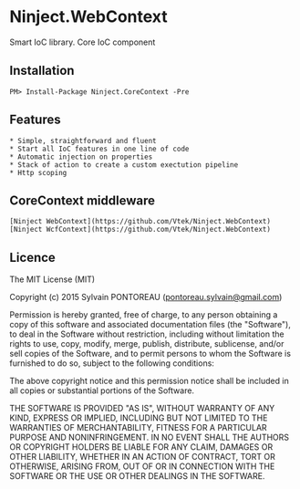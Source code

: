 Ninject.WebContext
=======

Smart IoC library. Core IoC component


## Installation

```
PM> Install-Package Ninject.CoreContext -Pre
```

## Features

	* Simple, straightforward and fluent
	* Start all IoC features in one line of code
	* Automatic injection on properties
	* Stack of action to create a custom exectution pipeline
	* Http scoping


## CoreContext middleware

	[Ninject WebContext](https://github.com/Vtek/Ninject.WebContext)
	[Ninject WcfContext](https://github.com/Vtek/Ninject.WebContext)


## Licence

The MIT License (MIT)

Copyright (c) 2015 Sylvain PONTOREAU (pontoreau.sylvain@gmail.com)

Permission is hereby granted, free of charge, to any person obtaining a copy of
this software and associated documentation files (the "Software"), to deal in
the Software without restriction, including without limitation the rights to
use, copy, modify, merge, publish, distribute, sublicense, and/or sell copies of
the Software, and to permit persons to whom the Software is furnished to do so,
subject to the following conditions:

The above copyright notice and this permission notice shall be included in all
copies or substantial portions of the Software.

THE SOFTWARE IS PROVIDED "AS IS", WITHOUT WARRANTY OF ANY KIND, EXPRESS OR
IMPLIED, INCLUDING BUT NOT LIMITED TO THE WARRANTIES OF MERCHANTABILITY, FITNESS
FOR A PARTICULAR PURPOSE AND NONINFRINGEMENT. IN NO EVENT SHALL THE AUTHORS OR
COPYRIGHT HOLDERS BE LIABLE FOR ANY CLAIM, DAMAGES OR OTHER LIABILITY, WHETHER
IN AN ACTION OF CONTRACT, TORT OR OTHERWISE, ARISING FROM, OUT OF OR IN
CONNECTION WITH THE SOFTWARE OR THE USE OR OTHER DEALINGS IN THE SOFTWARE.